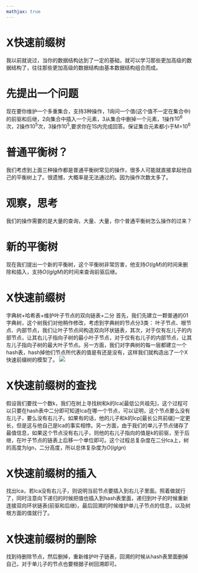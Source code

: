 ```yaml
---
mathjax: true
---
```


# X快速前缀树
 我以前就说过，当你的数据结构达到了一定的基础，就可以学习那些更加高级的数据结构了，往往那些更加高级的数据结构由基本数据结构组合而成。

# 先提出一个问题
 现在要你维护一个多重集合，支持3种操作，1询问一个值(这个值不一定在集合中)的前驱和后继，2向集合中插入一个元素，3从集合中删掉一个元素，1操作$10^6$次，2操作$10^5$次，3操作$10^5$,要求你在1S内完成回答。保证集合元素都小于M=$10^6$

<!---more-->

# 普通平衡树？
 我们考虑到上面三种操作都是普通平衡树常见的操作，很多人可能就直接拿起他自己的平衡树上了。很遗憾，大概率是无法通过的。因为操作次数太多了。

# 观察，思考
 我们的操作需要的是大量的查询，大量、大量，你个普通平衡树怎么操作的过来？

# 新的平衡树
 现在我们提出一个新的平衡树，这个平衡树非常厉害，他支持$O(lgM)$的时间来删除和插入，支持$O(lglgM)$的时间来查询前驱后继。

# X快速前缀树
 字典树+哈希表+维护叶子节点的双向链表+二分
 首先，我们先建立一颗普通的01字典树，这个树我们对他稍作修改，考虑到字典树的节点分3类： 叶子节点、根节点、内部节点，我们让叶子节点间构造双向环状链表，其次，对于仅有左儿子的内部节点，让其右儿子指向子树的最小叶子节点，对于仅有右儿子的内部节点，让其左儿子指向子树的最大叶子节点。另一方面，我们对字典树的每一层都建立一个hash表，hash掉他们节点所代表的值是有还是没有，这样我们就构造出了一个X快速前缀树的模型了。
![](/images/X快速前缀树.png)

# X快速前缀树的查找
 假设我们要找一个数k，我们在树上寻找树和k的lca[最低公共祖先]，这个过程可以只要在hash表中二分即可知道lca在哪一个节点，可以证明，这个节点要么没有左儿子，要么没有右儿子。如果有的话，他的儿子和k的lcp[最长公共前缀]一定更长，但是这与他自己是lca的事实相悖。另一方面，由于我们的单儿子节点储存了最值信息，如果这个节点没有右儿子，则他的右儿子指向的值是k的前驱，至于后继，在叶子节点的链表上后移一个单位即可。这个过程总复杂度在二分lca上，树的高度为lgn，二分高度，所以总体复杂度为$O(lglgn)$

# X快速前缀树的插入
 找出lca，若lca没有右儿子，则说明当前节点要插入到右儿子里面。照着做就行了，同时注意向下递归的时候把值也插入到hash表里面，递归到叶子的时候重新连接双向环状链表(前驱和后继)，最后回溯的时候维护单儿子节点的信息，以及树根方面的值就行了。

# X快速前缀树的删除
 找到待删除节点，然后删掉，重新维护叶子链表，回溯的时候从hash表里面删掉自己，对于单儿子的节点也要根据子树回溯即可。



